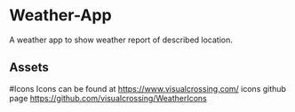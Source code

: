 # Weather-App
A weather app to show weather report of described location.

## Assets
#Icons 
Icons can be found at  <a href='https://www.visualcrossing.com/'>https://www.visualcrossing.com/</a> icons github page https://github.com/visualcrossing/WeatherIcons
